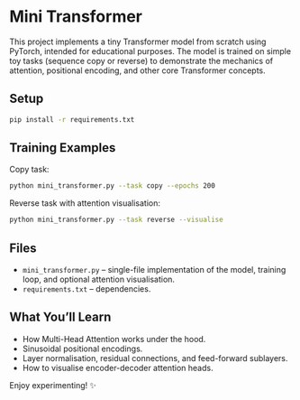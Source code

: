 # Mini Transformer

This project implements a tiny Transformer model from scratch using PyTorch, intended for educational purposes. The model is trained on simple toy tasks (sequence copy or reverse) to demonstrate the mechanics of attention, positional encoding, and other core Transformer concepts.

## Setup
```bash
pip install -r requirements.txt
```

## Training Examples
Copy task:
```bash
python mini_transformer.py --task copy --epochs 200
```

Reverse task with attention visualisation:
```bash
python mini_transformer.py --task reverse --visualise
```

## Files
* `mini_transformer.py` – single-file implementation of the model, training loop, and optional attention visualisation.
* `requirements.txt` – dependencies.

## What You’ll Learn
* How Multi-Head Attention works under the hood.
* Sinusoidal positional encodings.
* Layer normalisation, residual connections, and feed-forward sublayers.
* How to visualise encoder-decoder attention heads.

Enjoy experimenting! ✨
